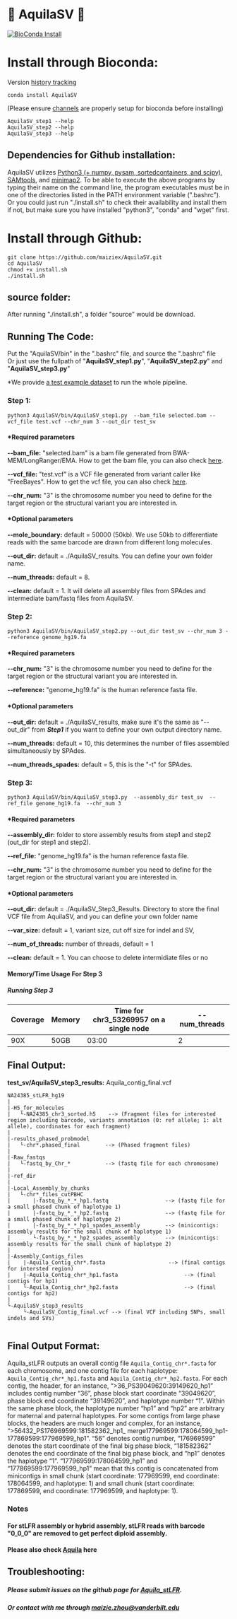 # :milky_way: AquilaSV :eagle: 
[![BioConda Install](https://img.shields.io/conda/dn/bioconda/aquila_stlfr.svg?style=flag&label=BioConda%20install)](https://anaconda.org/bioconda/aquila_stlfr)
# Install through Bioconda:
Version <a href="https://github.com/maiziex/Aquila_stLFR/blob/master/src/version_history_tracking.md">history tracking</a> 
```
conda install AquilaSV
```
(Please ensure <a href="https://bioconda.github.io/user/install.html#set-up-channels">channels</a> are properly setup for bioconda before installing) 

```
AquilaSV_step1 --help
AquilaSV_step2 --help
AquilaSV_step3 --help
```

## Dependencies for Github installation:
AquilaSV utilizes <a href="https://www.python.org/downloads/">Python3 (+ numpy, pysam, sortedcontainers, and scipy)</a>, <a href="http://samtools.sourceforge.net/">SAMtools</a>, and <a href="https://github.com/lh3/minimap2">minimap2</a>. To be able to execute the above programs by typing their name on the command line, the program executables must be in one of the directories listed in the PATH environment variable (".bashrc"). <br />
Or you could just run "./install.sh" to check their availability and install them if not, but make sure you have installed "python3", "conda" and "wget" first. 

# Install through Github:

```
git clone https://github.com/maiziex/AquilaSV.git
cd AquilaSV
chmod +x install.sh
./install.sh
```


## source folder:
After running "./install.sh", a folder "source" would be download.

## Running The Code:
Put the "AquilaSV/bin" in the ".bashrc" file, and source the ".bashrc" file <br />
Or just use the fullpath of "**AquilaSV_step1.py**", "**AquilaSV_step2.py**" and "**AquilaSV_step3.py**"

*We provide  <a href="https://github.com/maiziex/Aquila_stLFR/blob/master/example_data/run_example_data.md">a test example dataset</a> to run the whole pipeline. 


### Step 1: 
```
python3 AquilaSV/bin/AquilaSV_step1.py  --bam_file selected.bam --vcf_file test.vcf --chr_num 3 --out_dir test_sv

```
#### *Required parameters

**--bam_file:** "selected.bam" is a bam file generated from BWA-MEM/LongRanger/EMA. How to get the bam file, you can also check <a href="https://github.com/maiziezhoulab/AquilaSV/blob/master/src/How_to_get_bam_and_vcf.md">here</a>.

**--vcf_file:** "test.vcf" is a VCF file generated from variant caller like "FreeBayes". How to get the vcf file, you can also check <a href="https://github.com/maiziezhoulab/AquilaSV/blob/master/src/How_to_get_bam_and_vcf.md">here</a>. 

**--chr_num:** "3" is the chromosome number you need to define for the target region or the structural variant you are interested in.


#### *Optional parameters
**--mole_boundary:** default = 50000 (50kb). We use 50kb to differentiate reads with the same barcode are drawn from different long molecules. 

**--out_dir:** default = ./AquilaSV_results. You can define your own folder name.

**--num_threads:** default = 8. 

**--clean:** default = 1. It will delete all assembly files from SPAdes and intermediate bam/fastq files from AquilaSV.



### Step 2: 
```
python3 AquilaSV/bin/AquilaSV_step2.py --out_dir test_sv --chr_num 3 --reference genome_hg19.fa

```
#### *Required parameters
**--chr_num:** "3" is the chromosome number you need to define for the target region or the structural variant you are interested in.

**--reference:** "genome_hg19.fa" is the human reference fasta file.

#### *Optional parameters
**--out_dir:** default = ./AquilaSV_results, make sure it's the same as "--out_dir" from ***Step1*** if you want to define your own output directory name.

**--num_threads:** default = 10, this determines the number of files assembled simultaneously by SPAdes.  

**--num_threads_spades:** default = 5, this is the "-t" for SPAdes. 



### Step 3: 
```
python3 AquilaSV/bin/AquilaSV_step3.py  --assembly_dir test_sv  --ref_file genome_hg19.fa  --chr_num 3 

```
#### *Required parameters
**--assembly_dir:** folder to store assembly results from step1 and step2 (out_dir for step1 and step2).

**--ref_file:** "genome_hg19.fa" is the human reference fasta file.

**--chr_num:** "3" is the chromosome number you need to define for the target region or the structural variant you are interested in.

#### *Optional parameters
**--out_dir:** default = ./AquilaSV_Step3_Results. Directory to store the final VCF file from AquilaSV, and you can define your own folder name

**--var_size:** default = 1, variant size, cut off size for indel and SV, 

**--num_of_threads:** number of threads, default = 1

**--clean:** default = 1. You can choose to delete intermidiate files or no



#### Memory/Time Usage For Step 3
##### Running Step 3
Coverage| Memory| Time for chr3_53269957 on a single node | --num_threads | 
--- | --- | --- | ---|
90X| 50GB | 03:00 |2 |


## Final Output:
**test_sv/AquilaSV_step3_results:** Aquila_contig_final.vcf
```
NA24385_stLFR_hg19
|
|-H5_for_molecules 
|   └-NA24385_chr3_sorted.h5    --> (Fragment files for interested region including barcode, variants annotation (0: ref allele; 1: alt allele), coordinates for each fragment)
|
|-results_phased_probmodel
|   └-chr*.phased_final        --> (Phased fragment files)
|
|-Raw_fastqs
|   └-fastq_by_Chr_*           --> (fastq file for each chromosome)
|
|-ref_dir
|
|-Local_Assembly_by_chunks
|   └-chr*_files_cutPBHC
|       |-fastq_by_*_*_hp1.fastq                  --> (fastq file for a small phased chunk of haplotype 1)
|       |-fastq_by_*_*_hp2.fastq                  --> (fastq file for a small phased chunk of haplotype 2)
|       |-fastq_by_*_*_hp1_spades_assembly        --> (minicontigs: assembly results for the small chunk of haplotype 1) 
|       └-fastq_by_*_*_hp2_spades_assembly        --> (minicontigs: assembly results for the small chunk of haplotype 2)
|
|-Assembly_Contigs_files
|    |-Aquila_Contig_chr*.fasta                    --> (final contigs for intersted region)
|    |-Aquila_Contig_chr*_hp1.fasta                     --> (final contigs for hp1)
|    └-Aquila_Contig_chr*_hp2.fasta                     --> (final contigs for hp2)
|
└-AquilaSV_step3_results
     └-AquilaSV_Contig_final.vcf --> (final VCF including SNPs, small indels and SVs)
     
```

## Final Output Format:
Aquila_stLFR outputs an overall contig file `Aquila_Contig_chr*.fasta` for each chromosome, and one contig file for each haplotype: `Aquila_Contig_chr*_hp1.fasta` and `Aquila_Contig_chr*_hp2.fasta`. For each contig, the header, for an instance, “>36_PS39049620:39149620_hp1” includes contig number “36”, phase block start coordinate “39049620”, phase block end coordinate “39149620”, and haplotype number “1”. Within the same phase block, the haplotype number “hp1” and “hp2” are arbitrary for maternal and paternal haplotypes. For some contigs from large phase blocks, the headers are much longer and complex, for an instance, “>56432_PS176969599:181582362_hp1_ merge177969599:178064599_hp1-177869599:177969599_hp1”. “56” denotes contig number, “176969599” denotes the start coordinate of the final big phase block, “181582362” denotes the end coordinate of the final big phase block, and “hp1” denotes the haplotype “1”. “177969599:178064599_hp1” and “177869599:177969599_hp1” mean that this contig is concatenated from minicontigs in small chunk (start coordinate: 177969599, end coordinate: 178064599, and haplotype: 1) and small chunk (start coordinate: 177869599, end coordinate: 177969599, and haplotype: 1). 









### Notes
#### For stLFR assembly or hybrid assembly, stLFR reads with barcode "0_0_0" are removed to get perfect diploid assembly.  


#### Please also check <a href="https://github.com/maiziex/Aquila">Aquila</a> here 

## Troubleshooting:
##### Please submit issues on the github page for <a href="https://github.com/maiziex/Aquila_stLFR/issues">Aquila_stLFR</a>. 
##### Or contact with me through <a href="maizie.zhou@vanderbilt.edu">maizie.zhou@vanderbilt.edu</a>

